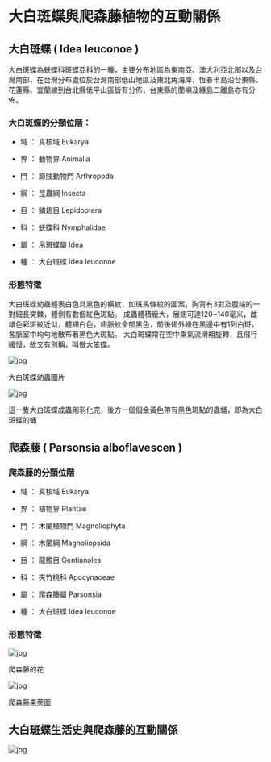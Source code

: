 # 大白斑蝶與爬森藤植物的互動關係

## 大白斑蝶 ( Idea leuconoe )

大白斑蝶為蛺蝶科斑蝶亞科的一種，主要分布地區為東南亞、澳大利亞北部以及台灣南部，在台灣分布處位於台灣南部低山地區及東北角海岸，恆春半島沿台東縣、花蓮縣、宜蘭線到台北縣低平山區皆有分佈，台東縣的蘭嶼及綠島二離島亦有分佈。

### 大白斑蝶的分類位階：

* 域 ： 真核域 Eukarya

* 界 ： 動物界 Animalia

* 門 ： 節肢動物門 Arthropoda

* 綱 ： 昆蟲綱 Insecta

* 目 ： 鱗翅目 Lepidoptera

* 科 ： 蛺蝶科 Nymphalidae

* 屬 ： 帛斑蝶屬 Idea

* 種 ： 大白斑蝶 Idea leuconoe 

### 形態特徵

大白斑蝶幼蟲體表白色具黑色的橫紋，如斑馬條紋的圖案，胸背有3對及腹端的一對細長突棘，體側有數個紅色斑點。
成蟲體積龐大，展翅可達120~140毫米，雌雄色彩斑紋近似，體翅白色，翅脈紋全部黑色，前後翅外緣在黑邊中有1列白斑，各脈室中均勻地散布著黑色大斑點。
大白斑蝶常在空中乘氣流滑翔旋轉，且飛行緩慢，故又有別稱，叫做大笨蝶。

![jpg](https://raw.githubusercontent.com/Governance22/Governance22.github.io/master/2mWaohC.jpg)

大白斑蝶幼蟲圖片




![jpg](https://raw.githubusercontent.com/Governance22/Governance22.github.io/master/shop_image_theme2_16.jpg)

這一隻大白斑蝶成蟲剛羽化完，後方一個個金黃色帶有黑色斑點的蟲蛹，即為大白斑蝶的蛹



## 爬森藤 ( Parsonsia alboflavescen )



### 爬森藤的分類位階



* 域 ： 真核域 Eukarya

* 界 ： 植物界 Plantae

* 門 ： 木蘭植物門 Magnoliophyta

* 綱 ： 木蘭綱 Magnoliopsida 

* 目 ： 龍膽目 Gentianales 

* 科 ： 夾竹桃科 Apocynaceae 

* 屬 ： 爬森籐屬 Parsonsia 

* 種 ： 大白斑蝶 Idea leuconoe 

### 形態特徵

![jpg](https://raw.githubusercontent.com/Governance22/Governance22.github.io/master/13.jpg)

爬森藤的花

![jpg](https://raw.githubusercontent.com/Governance22/Governance22.github.io/master/DSC07635%20(07).jpg)

爬森藤果莢圖


## 大白斑蝶生活史與爬森藤的互動關係



![jpg](https://raw.githubusercontent.com/Governance22/Governance22.github.io/master/%E6%9C%9F%E6%9C%AB%E4%BD%9C%E5%93%81-%E7%94%9F%E8%B3%87%E4%B8%89%E7%94%B2%201033272%20%E8%94%A1%E9%99%B3%E5%8F%8B.jpg)
